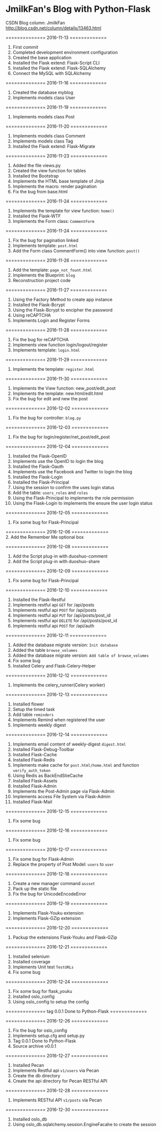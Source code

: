 # JmilkFan's Blog with Python-Flask

CSDN Blog column: JmilkFan http://blog.csdn.net/column/details/13463.html<br>

============== 2016-11-13 =============<br>
1. First commit <br>
2. Completed development environment configuration<br>
3. Created the base application<br>
4. Installed the Flask extend: Flask-Script CLI<br>
5. Installed the Flask extend: Flask-SQLAlchemy<br>
6. Connect the MySQL with SQLAlchemy

============== 2016-11-16 =============<br>
1. Created the database myblog<br>
2. Implements models class User<br>

============== 2016-11-19 =============<br>
1. Implements models class Post<br>

============== 2016-11-20 =============<br>
1. Implements models class Comment<br>
2. Implements models class Tag<br>
3. Installed the Flask extend: Flask-Migrate

============== 2016-11-23 =============<br>
1. Added the file views.py<br>
2. Created the view function for tables<br>
3. Installed the Bootstrap<br>
4. Implements the HTML base template of Jinja<br>
5. Implements the macro: render pagination<br>
6. Fix the bug from base.html

============== 2016-11-24 =============<br>
1. Implements the template for view function: `home()`<br>
2. Installed the Flask-WTF<br>
3. Implements the Form class: `CommentForm`<br>

============== 2016-11-24 =============<br>
1. Fix the bug for pagination linked<br>
2. Implements template: `post.html`<br>
3. Add the Form class CommentForm() into view function: `post()`<br>

============== 2016-11-26 =============<br>
1. Add the template: `page_not_fount.html`<br>
2. Implements the Blueprint: `blog`<br>
3. Reconstruction project code<br>

============== 2016-11-27 =============<br>
1. Using the Factory Method to create app instance<br>
2. Installed the Flask-Bcrypt<br>
3. Using the Flask-Bcrypt to encipher the password<br>
4. Using reCAPTCHA<br>
5. Implements Login and Register Forms<br>

============== 2016-11-28 =============<br>
1. Fix the bug for reCAPTCHA<br>
2. Implements view function login/logout/register<br>
3. Implements template: `login.html`<br>

============== 2016-11-29 =============<br>
1. Implements the template: `register.html`

============== 2016-11-30 =============<br>
1. Implements the View function: new_post/edit_post<br>
2. Implements the template: new.html/edit.html<br>
3. Fix the bug for edit and new the post<br>

============== 2016-12-02 =============<br>
1. Fix the bug for controller: `blog.py`<br>

============== 2016-12-03 =============<br>
1. Fix the bug for login/register/net_post/edit_post<br>

============== 2016-12-04 =============<br>
1. Installed the Flask-OpenID<br>
2. Implements use the OpenID to login the blog<br>
3. Installed the Flask-Oauth<br>
4. Implements use the Facebook and Twitter to login the blog<br>
5. Installed the Flask-Login<br>
6. Installed the Flask-Principal<br>
7. Using the session to confirm the uses login status<br>
8. Add the table: `users_roles` and `roles`<br>
9. Using the Flask-Principal to implements the role permission<br>
10. Using the Flask-Login to implements the ensure the user login status<br>

============== 2016-12-05 =============<br>
1. Fix some bug for Flask-Principal<br>

============== 2016-12-06 =============<br>
2. Add the Remember Me optional box<br>

============== 2016-12-08 =============<br>
1. Add the Script plug-in with duoshuo-comment<br>
2. Add the Script plug-in with duoshuo-share<br>

============== 2016-12-09 =============<br>
1. Fix some bug for Flask-Principal<br>

============== 2016-12-10 =============<br>
1. Installed the Flask-Restful<br>
2. Implements restful api `GET` for /api/posts<br>
3. Implements restful api `POST` for /api/posts<br>
4. Implements restful api `PUT` for /api/posts/post_id<br>
5. Implements restful api `DELETE` for /api/posts/post_id<br>
6. Implements restful api `POST` for /api/auth<br>

============== 2016-12-11 =============<br>
1. Added the database migrate version: `Init database`<br>
2. Added the table `browse_volumes`<br>
3. Added the database migrate version: `Add table of browse_volumes`<br>
4. Fix some bug<br>
5. Installed Celery and Flask-Celery-Helper<br>

============== 2016-12-12 =============<br>
1. Implements the celery_runner(Celery worker)<br>

============== 2016-12-13 =============<br>
1. Installed flower<br>
2. Setup the timed task<br>
3. Add table `reminders`<br>
4. Implements Remind when registered the user<br>
5. Implements weekly digest<br>

============== 2016-12-14 =============<br>
1. Implements email content of weekly-digest `digest.html`<br>
2. Installed Flask-Debug-Toolbar<br>
3. Installed Flask-Cache<br>
4. Installed Flask-Redis<br>
5. Implements make cache for `post.html/home.html` and function `verify_auth_token`<br>
6. Using Redis as BackEndStieCache<br>
7. Installed Flask-Assets<br>
8. Installed Flask-Admin<br>
9. Implements the Post-Admin page via Flask-Admin<br>
10. Implements access File System via Flask-Admin<br>
11. Installed Flask-Mail<br>

============== 2016-12-15 =============<br>
1. Fix some bug<br>

============== 2016-12-16 =============<br>
1. Fix some bug<br>

============== 2016-12-17 =============<br>
1. Fix some bug for Flask-Admin<br>
2. Replace the property of Post Model: `users` to `user`<br>

============== 2016-12-18 =============<br>
1. Create a new manager command `assset`<br>
2. Pack up the static file<br>
3. Fix the bug for UnicodeEncodeError<br>

============== 2016-12-19 =============<br>
1. Implements Flask-Youku extension<br>
2. Implements Flask-GZip extension<br>

============== 2016-12-20 =============<br>
1. Packup the extensions Flask-Youku and Flask-GZip<br>

============== 2016-12-21 =============<br>
1. Installed selenium<br>
2. Installed coverage<br>
3. Implements Unit test `TestURLs`<br>
4. Fix some bug<br>

============== 2016-12-24 =============<br>
1. Fix some bug for flask_youku<br>
2. Installed oslo_config<br>
3. Using oslo_config to setup the config<br>


============== tag 0.0.1 Done to Python-Flask =============<br>


============== 2016-12-26 =============<br>
1. Fix the bug for oslo_config<br>
2. Implements setup.cfg and setup.py<br>
3. Tag 0.0.1 Done to Python-Flask<br>
4. Source archive v0.0.1<br>

============== 2016-12-27 =============<br>
1. Installed Pecan<br>
2. Implements Restful api `v1/users` via Pecan<br>
3. Create the db directory<br>
4. Create the api directory for Pecan RESTful API<br>

============== 2016-12-28 =============<br>
1. Implements RESTful API `v1/posts` via Pecan<br>

============== 2016-12-30 =============<br>
1. Installed oslo_db<br>
2. Using oslo_db.sqlalchemy.session.EngineFacahe to create the session<br>
